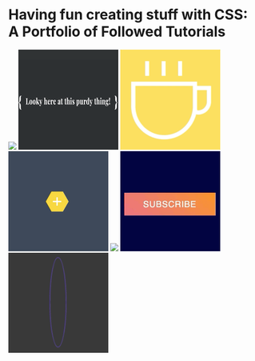# Having fun creating stuff with CSS: A Portfolio of Followed Tutorials


<img src="./3d-spinner/spinner.gif" width="200" height="auto">    <img src="./shiny/shiny.gif" width="200" height="200">    <img src="./scalable-art/scalable.gif" width="200" height="auto">    <img src="./honeycomb-popout-menu/honeycomb.gif" width="200" height="auto">    <img src="./image-reveal/imageReveal.gif" width="200" height="auto">    <img src="./newsletter-button-on-hover/newsletterOnHover.gif" width="200" height="auto">    <img src="./on-hover-spinner/onHoverSpinner.gif" width="200" height="auto">

